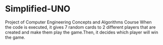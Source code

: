 # Simplified-UNO
Project of Computer Engineering Concepts and Algorithms Course
When the code is executed, it gives 7 random cards to 2 different players that are created and make them play the game.Then, it decides which player will win the game.
